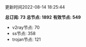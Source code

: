 更新时间2022-08-14 18:25:44

**总订阅: 73**
**总节点: 1892**
**有效节点: 549**
- v2ray节点: 70
- ss节点: 358
- trojan节点: 121
